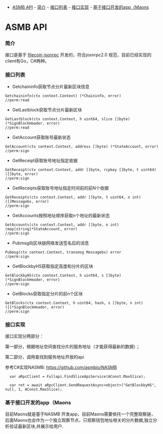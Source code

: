 - [ASMB API](#asmb-api)
		- [简介](#简介)
		- [接口列表](#接口列表)
		- [接口实现](#接口实现)
		- [基于接口开发的app（Maons](#基于接口开发的appmaons)

# ASMB API

### 简介
接口是基于 [filecoin jsonrpc](https://github.com/filecoin-project/go-jsonrpc) 开发的，符合josnrpc2.0 规范，目前已经实现的client有Go，C#两种。
    
### 接口列表

- Getchaininfo获取节点分片最新区块信息

```
Getchaininfo(ctx context.Context) (*Chaininfo, error)                                                                                     //perm:read
```
- GetLastblock获取节点分片最新区块

```
GetLastblock(ctx context.Context, h uint64, slice []byte) (*SignBlockHeader, error)                                                       //perm:read
```
- GetAccount获取账号最新状态

```
GetAccount(ctx context.Context, address []byte) (*StateAccount, error)                                                                    //perm:sign
```
- GetReceipt获取账号地址指定收据

```
GetReceipt(ctx context.Context, addr []byte, rcpkey []byte, t uint64) ([]byte, error)                                                     //perm:sign
```
- GetReceipts获取账号地址指定时间前的前N个收据

```
GetReceipts(ctx context.Context, addr []byte, t uint64, n int) ([]Messagebs, error)                                                       //perm:sign
```
- GetAccounts按照地址顺序获取n个地址的最新状态

```
GetAccounts(ctx context.Context, addr []byte, n int) (map[string]*StateAccount, error)                                                    //perm:sign
```
- Pubmsg向区块链网络发送签名后的消息

```
Pubmsg(ctx context.Context, transmsg Messagebs) error                                                                                     //perm:sign
```

- GetBlockbyHS获取指定高度和分片的区块

```
GetBlockbyHS(ctx context.Context, h uint64, s []byte) (*SignBlockHeader, error)                                                           //perm:sign
```
- GetBlocks获取指定分片的前n个区块

```
GetBlocks(ctx context.Context, h uint64, hash, s []byte, n int) ([]*SignBlockHeader, error)                                               //perm:sign	
```



### 接口实现

接口实现分两部分：

第一部分，根据地址空间查找分片的服务地址（才能获得最新的数据）；

第二部分，调用查找到服务地址开放的api

参考C#实现NASMB: https://github.com/asmbio/NASMB

```
  var aRpcClient = Fullapi.FindSliceApiService(AConst.MaxSlice);

  var ret = await aRpcClient.SendRequestAsync<object>("GetBlockbyHS", null, 1, AConst.MaxSlice);
```
### 基于接口开发的app（Maons

目前Maons就是基于NASMB 开发app，目前Maons需要依托一个完整观察链，后面Maons也会作为一个独立观察节点，只观察钱包地址相关的分片数据,独立分析验证最新区块,并展示给用户.
